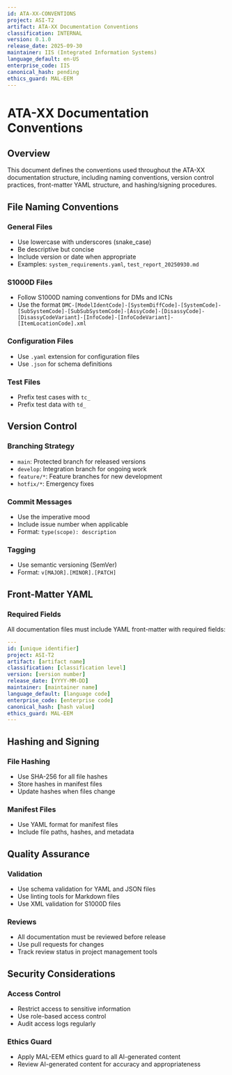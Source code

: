 ```yaml
---
id: ATA-XX-CONVENTIONS
project: ASI-T2
artifact: ATA-XX Documentation Conventions
classification: INTERNAL
version: 0.1.0
release_date: 2025-09-30
maintainer: IIS (Integrated Information Systems)
language_default: en-US
enterprise_code: IIS
canonical_hash: pending
ethics_guard: MAL-EEM
---
```


# ATA-XX Documentation Conventions

## Overview

This document defines the conventions used throughout the ATA-XX documentation structure, including naming conventions, version control practices, front-matter YAML structure, and hashing/signing procedures.

## File Naming Conventions

### General Files
- Use lowercase with underscores (snake_case)
- Be descriptive but concise
- Include version or date when appropriate
- Examples: `system_requirements.yaml`, `test_report_20250930.md`

### S1000D Files
- Follow S1000D naming conventions for DMs and ICNs
- Use the format `DMC-[ModelIdentCode]-[SystemDiffCode]-[SystemCode]-[SubSystemCode]-[SubSubSystemCode]-[AssyCode]-[DisassyCode]-[DisassyCodeVariant]-[InfoCode]-[InfoCodeVariant]-[ItemLocationCode].xml`

### Configuration Files
- Use `.yaml` extension for configuration files
- Use `.json` for schema definitions

### Test Files
- Prefix test cases with `tc_`
- Prefix test data with `td_`

## Version Control

### Branching Strategy
- `main`: Protected branch for released versions
- `develop`: Integration branch for ongoing work
- `feature/*`: Feature branches for new development
- `hotfix/*`: Emergency fixes

### Commit Messages
- Use the imperative mood
- Include issue number when applicable
- Format: `type(scope): description`

### Tagging
- Use semantic versioning (SemVer)
- Format: `v[MAJOR].[MINOR].[PATCH]`

## Front-Matter YAML

### Required Fields
All documentation files must include YAML front-matter with required fields:

```yaml
---
id: [unique identifier]
project: ASI-T2
artifact: [artifact name]
classification: [classification level]
version: [version number]
release_date: [YYYY-MM-DD]
maintainer: [maintainer name]
language_default: [language code]
enterprise_code: [enterprise code]
canonical_hash: [hash value]
ethics_guard: MAL-EEM
---
```

## Hashing and Signing

### File Hashing
- Use SHA-256 for all file hashes
- Store hashes in manifest files
- Update hashes when files change

### Manifest Files
- Use YAML format for manifest files
- Include file paths, hashes, and metadata

## Quality Assurance

### Validation
- Use schema validation for YAML and JSON files
- Use linting tools for Markdown files
- Use XML validation for S1000D files

### Reviews
- All documentation must be reviewed before release
- Use pull requests for changes
- Track review status in project management tools

## Security Considerations

### Access Control
- Restrict access to sensitive information
- Use role-based access control
- Audit access logs regularly

### Ethics Guard
- Apply MAL-EEM ethics guard to all AI-generated content
- Review AI-generated content for accuracy and appropriateness
